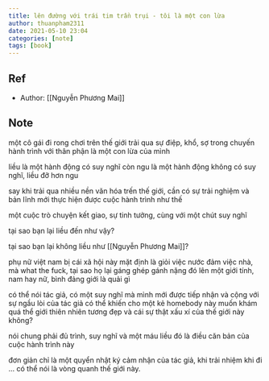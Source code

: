 ```yaml
---
title: lên đường với trái tim trần trụi - tôi là một con lừa
author: thuanpham2311
date: 2021-05-10 23:04
categories: [note]
tags: [book]
---
```


## Ref

- Author: [[Nguyễn Phương Mai]]

## Note

một cô gái đi rong chơi trên thế giới trải qua sự điệp, khổ, sợ trong chuyến hành trình với thân phận là một con lừa của mình

liều là một hành động có suy nghĩ còn ngu là một hành động không có suy nghĩ, liều đỡ hơn ngu

say khi trải qua nhiều nền văn hóa trến thế giới, cần có sự trải nghiệm và bản lĩnh mới thực hiện được cuộc hành trình như thế

 một cuộc trò chuyện kết giao, sự tinh tưởng, cùng với một chút suy nghĩ

tại sao bạn lại liều đến như vậy?

tại sao bạn lại không liều như [[Nguyễn Phương Mai]]?

phụ nữ việt nam bị cái xã hội này mặt định là giỏi việc nước đảm việc nhà, mà what the fuck, tại sao họ lại gáng ghép gánh nặng đó lên một giới tính, nam hay nữ, bình đảng giới là quải gì

có thể nói tác giả, có một suy nghĩ mà mình mới được tiếp nhận và cộng với sự ngầu lòi của tác giả có thể khiến cho một kẻ homebody này muốn khám quá thể giới thiên nhiên tương đẹp và cái sự thật xấu xí của thế giới này không?

nói chung phải đủ trình, suy nghĩ và một máu liều đó là điều căn bản của cuộc hành trình này

đơn giản chỉ là một quyển nhật ký cảm nhận của tác giả, khi trải nhiệm khi đi ... có thể nói là vòng quanh thế giới này.
